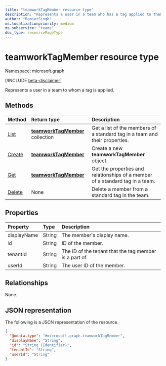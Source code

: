 ```yaml
---
title: "teamworkTagMember resource type"
description: "Represents a user in a team who has a tag applied to them."
author: "RamjotSingh"
ms.localizationpriority: medium
ms.subservice: "teams"
doc_type: resourcePageType
---
```


# teamworkTagMember resource type

Namespace: microsoft.graph

[!INCLUDE [beta-disclaimer](../../includes/beta-disclaimer.md)]

Represents a user in a team to whom a tag is applied.

## Methods
|Method|Return type|Description|
|:---|:---|:---|
|[List](../api/teamworktagmember-list.md)|[**teamworkTagMember**](teamworktagmember.md) collection|Get a list of the members of a standard tag in a team and their properties.|
|[Create](../api/teamworktagmember-post.md)|[**teamworkTagMember**](teamworktagmember.md)|Create a new **teamworkTagMember** object.|
|[Get](../api/teamworktagmember-get.md)|[**teamworkTagMember**](teamworktagmember.md)|Get the properties and relationships of a member of a standard tag in a team.|
|[Delete](../api/teamworktagmember-delete.md)|None|Delete a member from a standard tag in the team.|

## Properties
|Property|Type|Description|
|:---|:---|:---|
|displayName|String|The member's display name.|
|id|String|ID of the member.|
|tenantId|String|The ID of the tenant that the tag member is a part of.|
|userId|String|The user ID of the member.|

## Relationships
None.

## JSON representation
The following is a JSON representation of the resource.
<!-- {
  "blockType": "resource",
  "keyProperty": "id",
  "@odata.type": "microsoft.graph.teamworkTagMember",
  "baseType": "microsoft.graph.entity",
  "openType": false
}
-->
``` json
{
  "@odata.type": "#microsoft.graph.teamworkTagMember",
  "displayName": "String",  
  "id": "String (Identifier)",
  "tenantId": "String",
  "userId": "String"
}
```

